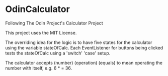 # OdinCalculator
Following The Odin Project's Calculator Project   

This project uses the MIT License.

The overriding idea for the logic is to have five states for the calculator using the variable stateOfCalc. Each EventListener for
buttons being clicked tests the stateOfCalc using a 'switch' 'case' setup. 

The calculator accepts (number) (operation) (equals) to mean operating the number with itself, e.g. 6 * = 36. 
